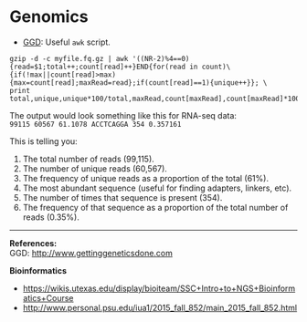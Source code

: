 # Genomics #

* [GGD](http://www.gettinggeneticsdone.com/2012/04/awk-command-to-count-total-unique-and.html): Useful `awk` script.  

```
gzip -d -c myfile.fq.gz | awk '((NR-2)%4==0){read=$1;total++;count[read]++}END{for(read in count)\
{if(!max||count[read]>max){max=count[read];maxRead=read};if(count[read]==1){unique++}}; \
print total,unique,unique*100/total,maxRead,count[maxRead],count[maxRead]*100/total}'
```
The output would look something like this for RNA-seq data:  
`99115 60567 61.1078 ACCTCAGGA 354 0.357161`

This is telling you:
1. The total number of reads (99,115).  
2. The number of unique reads (60,567).  
3. The frequency of unique reads as a proportion of the total (61%).  
4. The most abundant sequence (useful for finding adapters, linkers, etc).  
5. The number of times that sequence is present (354).  
6. The frequency of that sequence as a proportion of the total number of reads (0.35%).  

---



**References:**  
GGD: http://www.gettinggeneticsdone.com

**Bioinformatics**
* https://wikis.utexas.edu/display/bioiteam/SSC+Intro+to+NGS+Bioinformatics+Course
* http://www.personal.psu.edu/iua1/2015_fall_852/main_2015_fall_852.html

